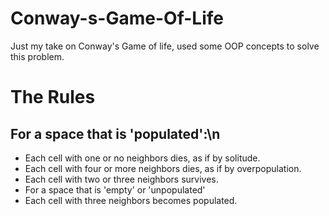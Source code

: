 # Conway-s-Game-Of-Life

Just my take on Conway's Game of life, used some OOP concepts to solve this problem.


# The Rules
## For a space that is 'populated':\n
  * Each cell with one or no neighbors dies, as if by solitude.
  * Each cell with four or more neighbors dies, as if by overpopulation.
  * Each cell with two or three neighbors survives.
  * For a space that is 'empty' or 'unpopulated'
  * Each cell with three neighbors becomes populated.

